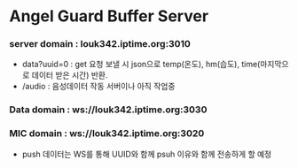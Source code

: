 # Angel Guard Buffer Server

### server domain : louk342.iptime.org:3010
- data?uuid=0 : get 요청 보낼 시 json으로 temp(온도), hm(습도), time(마지막으로 데이터 받은 시간) 반환.
- /audio : 음성데이터 작동 서버이나 아직 작업중

### Data domain : ws://louk342.iptime.org:3030
### MIC domain : ws://louk342.iptime.org:3020
- push 데이터는 WS를 통해 UUID와 함께 psuh 이유와 함께 전송하게 할 예정
